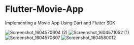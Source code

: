 # Flutter-Movie-App
Implementing a Movie App Using Dart and Flutter SDK

![Screenshot_1604570604 (2)](https://user-images.githubusercontent.com/54267475/98227148-f1ea4500-1f7c-11eb-8535-71f1d373c3e3.jpg)
![Screenshot_1604571052 (1)](https://user-images.githubusercontent.com/54267475/98227397-48f01a00-1f7d-11eb-98c9-53e32a183f92.jpg)
![Screenshot_1604570607](https://user-images.githubusercontent.com/54267475/98227229-09c1c900-1f7d-11eb-8312-242ccd7ab415.jpg)
![Screenshot_1604580012](https://user-images.githubusercontent.com/54267475/98242219-20bee600-1f92-11eb-81d3-c1609a644e5f.jpg)

